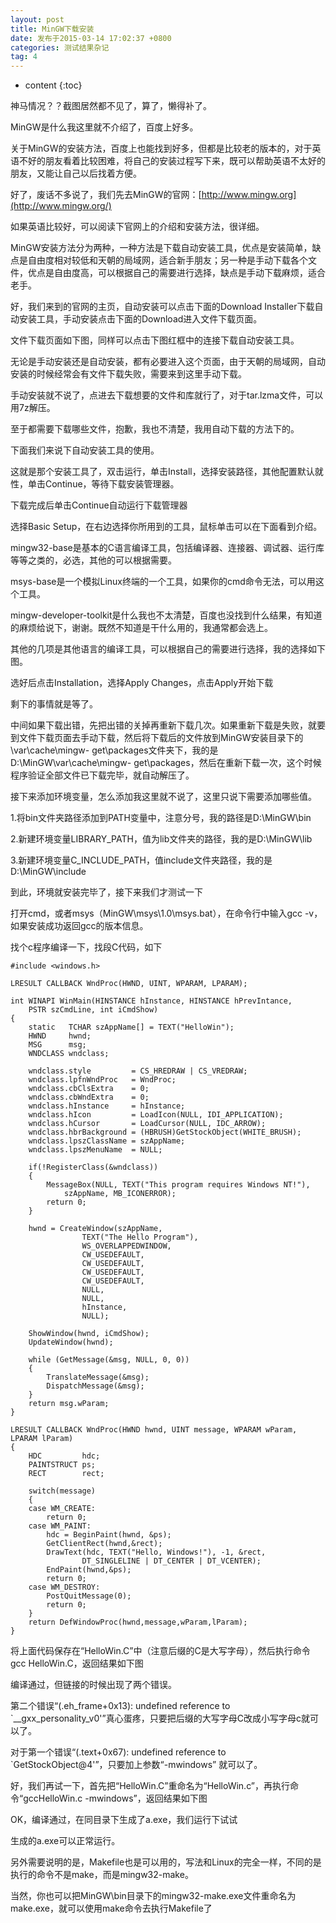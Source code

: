 ```yaml
---
layout: post
title: MinGW下载安装
date: 发布于2015-03-14 17:02:37 +0800
categories: 测试结果杂记
tag: 4
---
```


* content
{:toc}

神马情况？？截图居然都不见了，算了，懒得补了。
<!-- more -->


MinGW是什么我这里就不介绍了，百度上好多。

关于MinGW的安装方法，百度上也能找到好多，但都是比较老的版本的，对于英语不好的朋友看着比较困难，将自己的安装过程写下来，既可以帮助英语不太好的朋友，又能让自己以后找着方便。

好了，废话不多说了，我们先去MinGW的官网：[http://www.mingw.org](http://www.mingw.org/)

如果英语比较好，可以阅读下官网上的介绍和安装方法，很详细。

MinGW安装方法分为两种，一种方法是下载自动安装工具，优点是安装简单，缺点是自由度相对较低和天朝的局域网，适合新手朋友；另一种是手动下载各个文件，优点是自由度高，可以根据自己的需要进行选择，缺点是手动下载麻烦，适合老手。

好，我们来到的官网的主页，自动安装可以点击下面的Download Installer下载自动安装工具，手动安装点击下面的Download进入文件下载页面。

文件下载页面如下图，同样可以点击下图红框中的连接下载自动安装工具。

无论是手动安装还是自动安装，都有必要进入这个页面，由于天朝的局域网，自动安装的时候经常会有文件下载失败，需要来到这里手动下载。

手动安装就不说了，点进去下载想要的文件和库就行了，对于tar.lzma文件，可以用7z解压。

至于都需要下载哪些文件，抱歉，我也不清楚，我用自动下载的方法下的。

下面我们来说下自动安装工具的使用。

这就是那个安装工具了，双击运行，单击Install，选择安装路径，其他配置默认就性，单击Continue，等待下载安装管理器。

下载完成后单击Continue自动运行下载管理器

选择Basic Setup，在右边选择你所用到的工具，鼠标单击可以在下面看到介绍。

mingw32-base是基本的C语言编译工具，包括编译器、连接器、调试器、运行库等等之类的，必选，其他的可以根据需要。

msys-base是一个模拟Linux终端的一个工具，如果你的cmd命令无法，可以用这个工具。

mingw-developer-toolkit是什么我也不太清楚，百度也没找到什么结果，有知道的麻烦给说下，谢谢。既然不知道是干什么用的，我通常都会选上。

其他的几项是其他语言的编译工具，可以根据自己的需要进行选择，我的选择如下图。

选好后点击Installation，选择Apply Changes，点击Apply开始下载

剩下的事情就是等了。

中间如果下载出错，先把出错的关掉再重新下载几次。如果重新下载是失败，就要到文件下载页面去手动下载，然后将下载后的文件放到MinGW安装目录下的\var\cache\mingw-
get\packages文件夹下，我的是D:\MinGW\var\cache\mingw-
get\packages，然后在重新下载一次，这个时候程序验证全部文件已下载完毕，就自动解压了。

接下来添加环境变量，怎么添加我这里就不说了，这里只说下需要添加哪些值。

1.将bin文件夹路径添加到PATH变量中，注意分号，我的路径是D:\MinGW\bin

2.新建环境变量LIBRARY_PATH，值为lib文件夹的路径，我的是D:\MinGW\lib

3.新建环境变量C_INCLUDE_PATH，值include文件夹路径，我的是D:\MinGW\include

到此，环境就安装完毕了，接下来我们才测试一下

打开cmd，或者msys（MinGW\msys\1.0\msys.bat），在命令行中输入gcc -v，如果安装成功返回gcc的版本信息。

找个c程序编译一下，找段C代码，如下

    
    
    #include <windows.h>
    
    LRESULT CALLBACK WndProc(HWND, UINT, WPARAM, LPARAM);
    
    int WINAPI WinMain(HINSTANCE hInstance, HINSTANCE hPrevIntance,
    	PSTR szCmdLine, int iCmdShow)
    {
    	static   TCHAR szAppName[] = TEXT("HelloWin");
    	HWND     hwnd;
    	MSG      msg;
    	WNDCLASS wndclass;
    
    	wndclass.style         = CS_HREDRAW | CS_VREDRAW;
    	wndclass.lpfnWndProc   = WndProc;
    	wndclass.cbClsExtra    = 0;
    	wndclass.cbWndExtra    = 0;
    	wndclass.hInstance     = hInstance;
    	wndclass.hIcon         = LoadIcon(NULL, IDI_APPLICATION);
    	wndclass.hCursor       = LoadCursor(NULL, IDC_ARROW);
    	wndclass.hbrBackground = (HBRUSH)GetStockObject(WHITE_BRUSH);
    	wndclass.lpszClassName = szAppName;
    	wndclass.lpszMenuName  = NULL;
    
    	if(!RegisterClass(&wndclass))
    	{
    		MessageBox(NULL, TEXT("This program requires Windows NT!"),
    			szAppName, MB_ICONERROR);
    		return 0;
    	}
    
    	hwnd = CreateWindow(szAppName,
    			    TEXT("The Hello Program"),
    			    WS_OVERLAPPEDWINDOW,
    			    CW_USEDEFAULT,
    			    CW_USEDEFAULT,
    			    CW_USEDEFAULT,
    			    CW_USEDEFAULT,
    			    NULL,
    			    NULL,
    			    hInstance,
    			    NULL);
    
    	ShowWindow(hwnd, iCmdShow);
    	UpdateWindow(hwnd);
    
    	while (GetMessage(&msg, NULL, 0, 0))
    	{
    		TranslateMessage(&msg);
    		DispatchMessage(&msg);
    	}
    	return msg.wParam;
    }
    
    LRESULT CALLBACK WndProc(HWND hwnd, UINT message, WPARAM wParam, LPARAM lParam)
    {
    	HDC         hdc;
    	PAINTSTRUCT ps;
    	RECT	    rect;
    
    	switch(message)
    	{
    	case WM_CREATE:
    		return 0;
    	case WM_PAINT:
    		hdc = BeginPaint(hwnd, &ps);
    		GetClientRect(hwnd,&rect);
    		DrawText(hdc, TEXT("Hello, Windows!"), -1, &rect,
    				DT_SINGLELINE | DT_CENTER | DT_VCENTER);
    		EndPaint(hwnd,&ps);
    		return 0;
    	case WM_DESTROY:
    		PostQuitMessage(0);
    		return 0;
    	}
    	return DefWindowProc(hwnd,message,wParam,lParam);
    }

  
将上面代码保存在“HelloWin.C”中（注意后缀的C是大写字母），然后执行命令gcc HelloWin.C，返回结果如下图

编译通过，但链接的时候出现了两个错误。

第二个错误“(.eh_frame+0x13): undefined reference to
`__gxx_personality_v0'”真心蛋疼，只要把后缀的大写字母C改成小写字母c就可以了。

对于第一个错误“(.text+0x67): undefined reference to
`GetStockObject@4'”，只要加上参数“-mwindows” 就可以了。

好，我们再试一下，首先把“HelloWin.C”重命名为“HelloWin.c”，再执行命令“gccHelloWin.c
-mwindows”，返回结果如下图

OK，编译通过，在同目录下生成了a.exe，我们运行下试试

生成的a.exe可以正常运行。

另外需要说明的是，Makefile也是可以用的，写法和Linux的完全一样，不同的是执行的命令不是make，而是mingw32-make。

当然，你也可以把MinGW\bin目录下的mingw32-make.exe文件重命名为make.exe，就可以使用make命令去执行Makefile了

